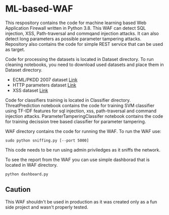 # ML-based-WAF

This respository contains the code for machine learning based Web Application Firewall written in Python 3.8. This WAF can detect SQL injection, XSS, Path-traversal and commqand injection attacks. It can also detect long parameters as possible parameter tampering attacks. Repository also contains the code for simple REST service that can be used as target.

Code for processing the datasets is located in Dataset directory. To run cleaning notebooks, you need to download used datasets and place them in Dataset directory.
*  ECML/PKDD 2007 dataset [Link](http://www.lirmm.fr/pkdd2007-challenge/)
*  HTTP parameters dataset [Link](https://github.com/Morzeux/HttpParamsDataset)
*  XSS dataset [Link](https://www.kaggle.com/syedsaqlainhussain/cross-site-scripting-xss-dataset-for-deep-learning)

Code for classifiers training is located in Classifier directory. ThreatPrediction notebook contains the code for training SVM classifier using TF-IDF features for sql injection, xss, path-traversal and command injection attacks. ParameterTamperingClassifer notebook contains the code for training decission tree based classifier for parameter tampering.

WAF directory contains the code for running the WAF. To run the WAF use:
```
sudo python sniffing.py [--port 5000]
```
This code needs to be run using admin priviledges as it sniffs the network.

To see the report from the WAF you can use simple dashborad that is located in WAF directory.
```
python dashboard.py
```

## Caution

This WAF shouldn't be used in production as it was created only as a fun side project and wasn't properly tested.
